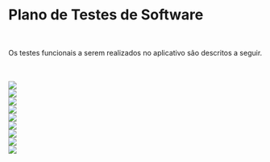 # Plano de Testes de Software

<br>

Os testes funcionais a serem realizados no aplicativo são descritos a seguir.

<br><br>
<img src="img/ct-01.png"><br>
<img src="img/ct-02.png"><br>
<img src="img/ct-03.png"><br>
<img src="img/ct-04.png"><br>
<img src="img/ct-05.png"><br>
<img src="img/ct-06.png"><br>
<img src="img/ct-07.png"><br>
<img src="img/ct-08.png"><br>
<img src="img/ct-09.png">